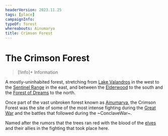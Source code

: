 ```yaml
---
headerVersion: 2023.11.25
tags: [place]
campaignInfo:
typeOf: forest
whereabouts: Ainumarya
title: Crimson Forest
---
```

# The Crimson Forest
>[!info]+ Information
> 
>> 

A mostly-uninhabited forest, stretching from [Lake Valandros](<./lake-valandros.md>) in the west to the [Sentinel Range](<../sentinel-range/sentinel-range.md>) in the east, and between the [Elderwood](<./elderwood.md>) to the south and the [Forest of Dreams](<./forest-of-dreams.md>) to the north. 

Once part of the vast unbroken forest known as [Ainumarya](<./ainumarya.md>), the Crimson Forest was the site of some of the most intense fighting during the [Great War](<../../events/1500s/great-war.md>) and the battles that followed during the ~ConclaveWar~. 

Named after the rumors that the trees ran red with the blood of the [elves](<../../species/children-of-the-embodied-gods/elves/elves.md>) and their allies in the fighting that took place here. 